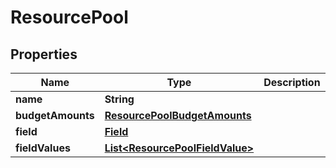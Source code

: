 
# ResourcePool

## Properties
Name | Type | Description | Notes
------------ | ------------- | ------------- | -------------
**name** | **String** |  |  [optional]
**budgetAmounts** | [**ResourcePoolBudgetAmounts**](ResourcePoolBudgetAmounts.md) |  |  [optional]
**field** | [**Field**](Field.md) |  |  [optional]
**fieldValues** | [**List&lt;ResourcePoolFieldValue&gt;**](ResourcePoolFieldValue.md) |  |  [optional]



